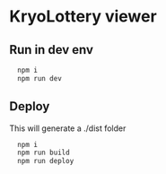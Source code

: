 # KryoLottery viewer

## Run in dev env

```bash
  npm i
  npm run dev
```

## Deploy

This will generate a ./dist folder

```bash
  npm i
  npm run build
  npm run deploy
```
